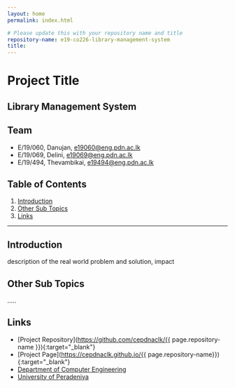 ```yaml
---
layout: home
permalink: index.html

# Please update this with your repository name and title
repository-name: e19-co226-library-management-system
title:
---
```


[comment]: # "This is the standard layout for the project, but you can clean this and use your own template"

# Project Title
Library Management System
---

<!-- 
This is a sample image, to show how to add images to your page. To learn more options, please refer [this](https://projects.ce.pdn.ac.lk/docs/faq/how-to-add-an-image/)

![Sample Image](./images/sample.png)
 -->

## Team
-  E/19/060, Danujan, [e19060@eng.pdn.ac.lk](mailto:e19060@eng.pdn.ac.lk)
-  E/19/069, Delini, [e19069@eng.pdn.ac.lk](mailto:e19069@eng.pdn.ac.lk)
-  E/19/494, Thevambikai, [e19494@eng.pdn.ac.lk](mailto:e19494@eng.pdn.ac.lk)

## Table of Contents
1. [Introduction](#introduction)
2. [Other Sub Topics](#other-sub-topics)
3. [Links](#links)

---

## Introduction

 description of the real world problem and solution, impact

## Other Sub Topics

.....

## Links

- [Project Repository](https://github.com/cepdnaclk/{{ page.repository-name }}){:target="_blank"}
- [Project Page](https://cepdnaclk.github.io/{{ page.repository-name}}){:target="_blank"}
- [Department of Computer Engineering](http://www.ce.pdn.ac.lk/)
- [University of Peradeniya](https://eng.pdn.ac.lk/)


[//]: # (Please refer this to learn more about Markdown syntax)
[//]: # (https://github.com/adam-p/markdown-here/wiki/Markdown-Cheatsheet)
